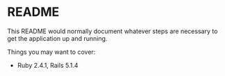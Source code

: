 # README

This README would normally document whatever steps are necessary to get the
application up and running.

Things you may want to cover:

* Ruby 2.4.1, Rails 5.1.4
